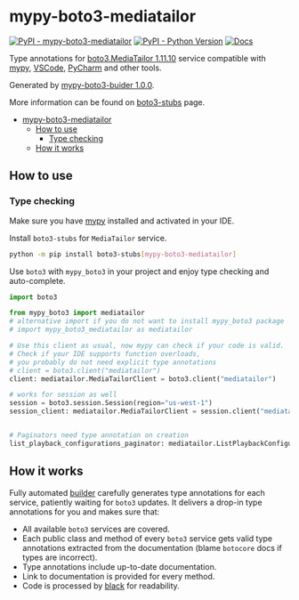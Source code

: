 # mypy-boto3-mediatailor

[![PyPI - mypy-boto3-mediatailor](https://img.shields.io/pypi/v/mypy-boto3-mediatailor.svg?color=blue)](https://pypi.org/project/mypy-boto3-mediatailor)
[![PyPI - Python Version](https://img.shields.io/pypi/pyversions/mypy-boto3-mediatailor.svg?color=blue)](https://pypi.org/project/mypy-boto3-mediatailor)
[![Docs](https://img.shields.io/readthedocs/mypy-boto3-builder.svg?color=blue)](https://mypy-boto3-builder.readthedocs.io/)

Type annotations for
[boto3.MediaTailor 1.11.10](https://boto3.amazonaws.com/v1/documentation/api/1.11.10/reference/services/mediatailor.html#MediaTailor) service
compatible with [mypy](https://github.com/python/mypy), [VSCode](https://code.visualstudio.com/),
[PyCharm](https://www.jetbrains.com/pycharm/) and other tools.

Generated by [mypy-boto3-buider 1.0.0](https://github.com/vemel/mypy_boto3_builder).

More information can be found on [boto3-stubs](https://pypi.org/project/boto3-stubs/) page.

- [mypy-boto3-mediatailor](#mypy-boto3-mediatailor)
  - [How to use](#how-to-use)
    - [Type checking](#type-checking)
  - [How it works](#how-it-works)

## How to use

### Type checking

Make sure you have [mypy](https://github.com/python/mypy) installed and activated in your IDE.

Install `boto3-stubs` for `MediaTailor` service.

```bash
python -m pip install boto3-stubs[mypy-boto3-mediatailor]
```

Use `boto3` with `mypy_boto3` in your project and enjoy type checking and auto-complete.

```python
import boto3

from mypy_boto3 import mediatailor
# alternative import if you do not want to install mypy_boto3 package
# import mypy_boto3_mediatailor as mediatailor

# Use this client as usual, now mypy can check if your code is valid.
# Check if your IDE supports function overloads,
# you probably do not need explicit type annotations
# client = boto3.client("mediatailor")
client: mediatailor.MediaTailorClient = boto3.client("mediatailor")

# works for session as well
session = boto3.session.Session(region="us-west-1")
session_client: mediatailor.MediaTailorClient = session.client("mediatailor")


# Paginators need type annotation on creation
list_playback_configurations_paginator: mediatailor.ListPlaybackConfigurationsPaginator = client.get_paginator("list_playback_configurations")
```

## How it works

Fully automated [builder](https://github.com/vemel/mypy_boto3_builder) carefully generates
type annotations for each service, patiently waiting for `boto3` updates. It delivers
a drop-in type annotations for you and makes sure that:

- All available `boto3` services are covered.
- Each public class and method of every `boto3` service gets valid type annotations
  extracted from the documentation (blame `botocore` docs if types are incorrect).
- Type annotations include up-to-date documentation.
- Link to documentation is provided for every method.
- Code is processed by [black](https://github.com/psf/black) for readability.